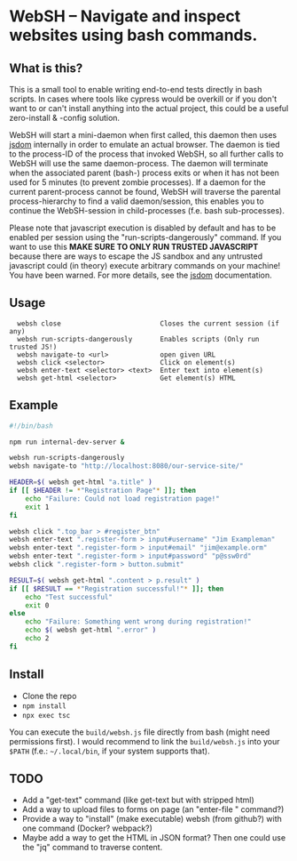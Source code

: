 WebSH – Navigate and inspect websites using bash commands.
===================================

## What is this?
This is a small tool to enable writing end-to-end tests directly in bash scripts.
In cases where tools like cypress would be overkill or if you don't want to or can't install
anything into the actual project, this could be a useful zero-install & -config solution.

WebSH will start a mini-daemon when first called, this daemon then uses [jsdom][jsdom] internally
in order to emulate an actual browser. The daemon is tied to the process-ID of the process
that invoked WebSH, so all further calls to WebSH will use the same daemon-process.
The daemon will terminate when the associated parent (bash-) process exits or when
it has not been used for 5 minutes (to prevent zombie processes).
If a daemon for the current parent-process cannot be found, WebSH will traverse the
parental process-hierarchy to find a valid daemon/session, this enables you to
continue the WebSH-session in child-processes (f.e. bash sub-processes).

Please note that javascript execution is disabled by default and has to be enabled
per session using the "run-scripts-dangerously" command.
If you want to use this **MAKE SURE TO ONLY RUN TRUSTED JAVASCRIPT** because there
are ways to escape the JS sandbox and any untrusted javascript could (in theory)
execute arbitrary commands on your machine! You have been warned.
For more details, see the [jsdom][jsdom] documentation.

[jsdom]: https://github.com/jsdom/jsdom

## Usage

```
  websh close                         Closes the current session (if any)
  websh run-scripts-dangerously       Enables scripts (Only run trusted JS!)
  websh navigate-to <url>             open given URL
  websh click <selector>              Click on element(s)
  websh enter-text <selector> <text>  Enter text into element(s)
  websh get-html <selector>           Get element(s) HTML
```

## Example

```bash
#!/bin/bash

npm run internal-dev-server &

websh run-scripts-dangerously
websh navigate-to "http://localhost:8080/our-service-site/"

HEADER=$( websh get-html "a.title" )
if [[ $HEADER != *"Registration Page"* ]]; then
    echo "Failure: Could not load registration page!"
    exit 1
fi

websh click ".top_bar > #register_btn"
websh enter-text ".register-form > input#username" "Jim Exampleman"
websh enter-text ".register-form > input#email" "jim@example.orm"
websh enter-text ".register-form > input#password" "p@ssw0rd"
websh click ".register-form > button.submit"

RESULT=$( websh get-html ".content > p.result" )
if [[ $RESULT == *"Registration successful!"* ]]; then
    echo "Test successful"
    exit 0
else
    echo "Failure: Something went wrong during registration!"
    echo $( websh get-html ".error" )
    echo 2
fi
```

## Install

- Clone the repo
- `npm install`
- `npx exec tsc`

You can execute the `build/websh.js` file directly from bash (might need permissions first).
I would recommend to link the `build/websh.js` into your `$PATH` (f.e.: `~/.local/bin`, if your system supports that).

## TODO
- Add a "get-text" command (like get-text but with stripped html)
- Add a way to upload files to forms on page (an "enter-file <selector> <filepath>" command?)
- Provide a way to "install" (make executable) websh (from github?) with one command (Docker? webpack?)
- Maybe add a way to get the HTML in JSON format? Then one could use the "jq" command to traverse content.